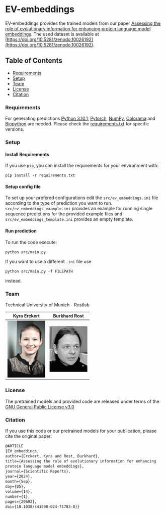 # EV-embeddings

EV-embeddings provides the trained models from our paper [Assessing the role of evolutionary information for enhancing protein language model embeddings](https://doi.org/10.1038/s41598-024-71783-8). The used dataset is available at [https://doi.org/10.5281/zenodo.10026192](https://doi.org/10.5281/zenodo.10026192). 

## Table of Contents

- [Requirements](#Requirements)
- [Setup](#Setup)
- [Team](#Team)
- [License](#License)
- [Citation](#Citation)

### Requirements

For generating predictions [Python 3.10.1](https://www.python.org/downloads/release/python-3101/), 
[Pytorch](https://pytorch.org/), [NumPy](https://numpy.org/), [Colorama](https://pypi.org/project/colorama/) and 
[Biopython](https://biopython.org/) are needed. Please check the [requirements.txt](requirements.txt) for specific 
versions.

### Setup

#### Install Requirements

If you use `pip`, you can install the requirements for your environment with:

```
pip install -r requirements.txt
```

#### Setup config file

To set up your prefered configurations edit the `src/ev_embeddings.ini` file according to the type of prediction you want to run. `src/ev_embeddings_example.ini` provides an example for running single sequence predictions for the provided example files and `src/ev_embeddings_template.ini` provides an empty template.

#### Run prediction

To run the code execute:
```
python src/main.py
```

If you want to use a different `.ini` file use 
```
python src/main.py -f FILEPATH
```
instead.


### Team

Technical University of Munich - Rostlab

| Kyra Erckert | Burkhard Rost |
|:------------:|:-------------:|
|<img width=120/ src="https://github.com/erckert/EV-embeddings/raw/main/images/erckert.jpg"> |<img width=120/ src="https://github.com/erckert/EV-embeddings/raw/main/images/rost.jpg">|


### License

The pretrained models and provided code are released under terms of the [GNU General Public License v3.0](https://choosealicense.com/licenses/gpl-3.0/)

### Citation

If you use this code or our pretrained models for your publication, please cite the original paper:
```
@ARTICLE
{EV_embeddings,
author={Erckert, Kyra and Rost, Burkhard},
title={Assessing the role of evolutionary information for enhancing protein language model embeddings},
journal={Scientific Reports},
year={2024},
month={Sep},
day={05},
volume={14},
number={1},
pages={20692},
doi={10.1038/s41598-024-71783-8}}
```
